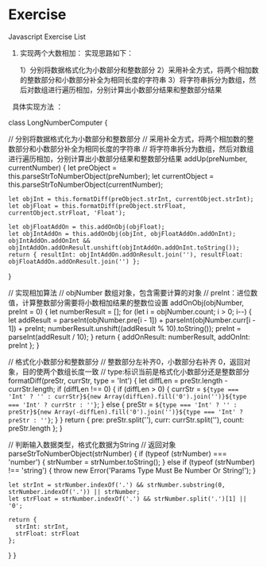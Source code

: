 # Exercise

Javascript Exercise List

1. 实现两个大数相加：
 实现思路如下：
 
   1）分别将数据格式化为小数部分和整数部分
   2）采用补全方式，将两个相加数的整数部分和小数部分补全为相同长度的字符串
   3）将字符串拆分为数组，然后对数组进行遍历相加，分别计算出小数部分结果和整数部分结果
   
   具体实现方法 ：
   
   class LongNumberComputer {

  // 分别将数据格式化为小数部分和整数部分
  // 采用补全方式，将两个相加数的整数部分和小数部分补全为相同长度的字符串
  // 将字符串拆分为数组，然后对数组进行遍历相加，分别计算出小数部分结果和整数部分结果
  addUp(preNumber, currentNumber) {
    let preObject = this.parseStrToNumberObject(preNumber);
    let currentObject = this.parseStrToNumberObject(currentNumber);

    let objInt = this.formatDiff(preObject.strInt, currentObject.strInt);
    let objFloat = this.formatDiff(preObject.strFloat, currentObject.strFloat, 'Float');

    let objFloatAddOn = this.addOnObj(objFloat);
    let objIntAddOn = this.addOnObj(objInt, objFloatAddOn.addOnInt);
    objIntAddOn.addOnInt && objIntAddOn.addOnResult.unshift(objIntAddOn.addOnInt.toString());
    return { resultInt: objIntAddOn.addOnResult.join(''), resultFloat: objFloatAddOn.addOnResult.join('') };
  }

  // 实现相加算法
  // objNumber 数组对象，包含需要计算的对象
  // preInt：进位数值，计算整数部分需要将小数相加结果的整数位设置
  addOnObj(objNumber, preInt = 0) {
    let numberResult = [];
    for (let i = objNumber.count; i > 0; i--) {
      let addResult = parseInt(objNumber.pre[i - 1]) + parseInt(objNumber.curr[i - 1]) + preInt;
      numberResult.unshift((addResult % 10).toString());
      preInt = parseInt(addResult / 10);
    }
    return { addOnResult: numberResult, addOnInt: preInt };
  }

  // 格式化小数部分和整数部分
  // 整数部分左补齐0，小数部分右补齐 0，返回对象，目的使两个数组长度一致
  // type:标识当前是格式化小数部分还是整数部分
  formatDiff(preStr, currStr, type = 'Int') {
    let diffLen = preStr.length - currStr.length;
    if (diffLen !== 0) {
      if (diffLen > 0) {
        currStr = `${type === 'Int' ? '' : currStr}${new Array(diffLen).fill('0').join('')}${type === 'Int' ? currStr : ''}`;
      } else {
        preStr = `${type === 'Int' ? '' : preStr}${new Array(-diffLen).fill('0').join('')}${type === 'Int' ? preStr : ''}`;
      }
    }
    return { pre: preStr.split(''), curr: currStr.split(''), count: preStr.length };
  }

  // 判断输入数据类型，格式化数据为String
  // 返回对象
  parseStrToNumberObject(strNumber) {
    if (typeof (strNumber) === 'number') {
      strNumber = strNumber.toString();
    }
    else if (typeof (strNumber) !== 'string') {
      throw new Error('Params Type Must Be Number Or String!');
    }

    let strInt = strNumber.indexOf('.') && strNumber.substring(0, strNumber.indexOf('.')) || strNumber;
    let strFloat = strNumber.indexOf('.') && strNumber.split('.')[1] || '0';

    return {
      strInt: strInt,
      strFloat: strFloat
    };
  }
}
